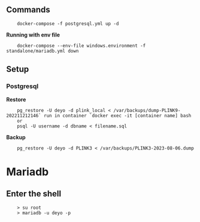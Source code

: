## Commands
```
    docker-compose -f postgresql.yml up -d
```
**Running with env file**
```
    docker-compose --env-file windows.environment -f standalone/mariadb.yml down
```

## Setup
### Postgresql
**Restore** 
```
    pg_restore -U deyo -d plink_local < /var/backups/dump-PLINK9-202211212146` run in container `docker exec -it [container name] bash
    or
    psql -U username -d dbname < filename.sql
```
**Backup**
```
    pg_restore -U deyo -d PLINK3 < /var/backups/PLINK3-2023-08-06.dump
```

# Mariadb
## Enter the shell
```
    > su root
    > mariadb -u deyo -p
```
